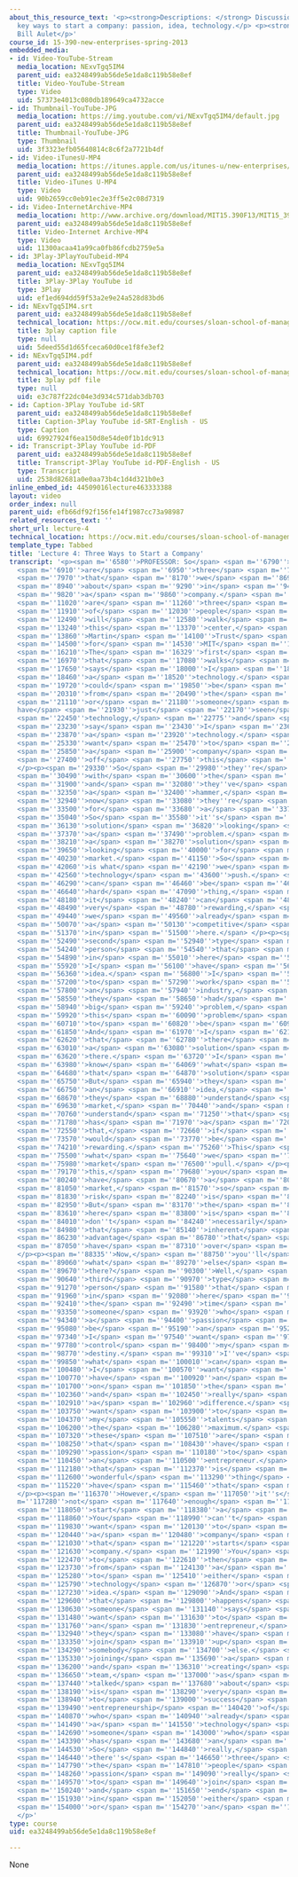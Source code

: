 ```yaml
---
about_this_resource_text: '<p><strong>Descriptions: </strong> Discussion of the three
  key ways to start a company: passion, idea, technology.</p> <p><strong>Instructor:</strong>
  Bill Aulet</p>'
course_id: 15-390-new-enterprises-spring-2013
embedded_media:
- id: Video-YouTube-Stream
  media_location: NExvTgq5IM4
  parent_uid: ea3248499ab56de5e1da8c119b58e8ef
  title: Video-YouTube-Stream
  type: Video
  uid: 57373e4013c080db189649ca4732acce
- id: Thumbnail-YouTube-JPG
  media_location: https://img.youtube.com/vi/NExvTgq5IM4/default.jpg
  parent_uid: ea3248499ab56de5e1da8c119b58e8ef
  title: Thumbnail-YouTube-JPG
  type: Thumbnail
  uid: 3f3323efb05640814c8c6f2a7721b4df
- id: Video-iTunesU-MP4
  media_location: https://itunes.apple.com/us/itunes-u/new-enterprises/id848465056
  parent_uid: ea3248499ab56de5e1da8c119b58e8ef
  title: Video-iTunes U-MP4
  type: Video
  uid: 90b2659cc0eb91ec2e3ff5e2c08d7319
- id: Video-InternetArchive-MP4
  media_location: http://www.archive.org/download/MIT15.390F13/MIT15_390F13_lec04_300k.mp4
  parent_uid: ea3248499ab56de5e1da8c119b58e8ef
  title: Video-Internet Archive-MP4
  type: Video
  uid: 11300acaa41a99ca0fb86fcdb2759e5a
- id: 3Play-3PlayYouTubeid-MP4
  media_location: NExvTgq5IM4
  parent_uid: ea3248499ab56de5e1da8c119b58e8ef
  title: 3Play-3Play YouTube id
  type: 3Play
  uid: ef1ed694dd59f53a2e9e24a528d83bd6
- id: NExvTgq5IM4.srt
  parent_uid: ea3248499ab56de5e1da8c119b58e8ef
  technical_location: https://ocw.mit.edu/courses/sloan-school-of-management/15-390-new-enterprises-spring-2013/video-tutorials/lecture-4/NExvTgq5IM4.srt
  title: 3play caption file
  type: null
  uid: 5deed55d1d65fceca60d0ce1f8fe3ef2
- id: NExvTgq5IM4.pdf
  parent_uid: ea3248499ab56de5e1da8c119b58e8ef
  technical_location: https://ocw.mit.edu/courses/sloan-school-of-management/15-390-new-enterprises-spring-2013/video-tutorials/lecture-4/NExvTgq5IM4.pdf
  title: 3play pdf file
  type: null
  uid: e3c787f22dc04e3d934c571dab3db703
- id: Caption-3Play YouTube id-SRT
  parent_uid: ea3248499ab56de5e1da8c119b58e8ef
  title: Caption-3Play YouTube id-SRT-English - US
  type: Caption
  uid: 69927924f6ea150d8e54de0f1b1dc913
- id: Transcript-3Play YouTube id-PDF
  parent_uid: ea3248499ab56de5e1da8c119b58e8ef
  title: Transcript-3Play YouTube id-PDF-English - US
  type: Transcript
  uid: 2538d82681a0e0aa73b4c1d4d321b0e3
inline_embed_id: 44509016lecture463333388
layout: video
order_index: null
parent_uid: efb66df92f156fe14f1987cc73a98987
related_resources_text: ''
short_url: lecture-4
technical_location: https://ocw.mit.edu/courses/sloan-school-of-management/15-390-new-enterprises-spring-2013/video-tutorials/lecture-4
template_type: Tabbed
title: 'Lecture 4: Three Ways to Start a Company'
transcript: '<p><span m=''6580''>PROFESSOR: So</span> <span m=''6790''>there</span>
  <span m=''6910''>are</span> <span m=''6950''>three</span> <span m=''7340''>ways</span>
  <span m=''7970''>that</span> <span m=''8170''>we</span> <span m=''8690''>think</span>
  <span m=''8940''>about</span> <span m=''9290''>in</span> <span m=''9400''>starting</span>
  <span m=''9820''>a</span> <span m=''9860''>company.</span> <span m=''10870''>There</span>
  <span m=''11020''>are</span> <span m=''11260''>three</span> <span m=''11510''>types</span>
  <span m=''11910''>of</span> <span m=''12030''>people</span> <span m=''12380''>that</span>
  <span m=''12490''>will</span> <span m=''12580''>walk</span> <span m=''12930''>into</span>
  <span m=''13240''>this</span> <span m=''13370''>center,</span> <span m=''13800''>the</span>
  <span m=''13860''>Martin</span> <span m=''14100''>Trust</span> <span m=''14380''>Center</span>
  <span m=''14500''>for</span> <span m=''14530''>MIT</span> <span m=''15000''>Entrepreneurship.</span>
  <span m=''16210''>The</span> <span m=''16329''>first</span> <span m=''16680''>person</span>
  <span m=''16970''>that</span> <span m=''17080''>walks</span> <span m=''17410''>in</span>
  <span m=''17650''>says</span> <span m=''18000''>I</span> <span m=''18240''>have</span>
  <span m=''18460''>a</span> <span m=''18520''>technology.</span> <span m=''19520''>This</span>
  <span m=''19720''>could</span> <span m=''19850''>be</span> <span m=''19950''>someone</span>
  <span m=''20310''>from</span> <span m=''20490''>the</span> <span m=''20580''>labs</span>
  <span m=''21110''>or</span> <span m=''21180''>someone</span> <span m=''21490''>who
  have</span> <span m=''21930''>just</span> <span m=''22170''>seen</span> <span m=''22410''>a</span>
  <span m=''22450''>technology,</span> <span m=''22775''>and</span> <span m=''23100''>they</span>
  <span m=''23230''>say</span> <span m=''23430''>I</span> <span m=''23660''>have</span>
  <span m=''23870''>a</span> <span m=''23920''>technology.</span> <span m=''25130''>I</span>
  <span m=''25330''>want</span> <span m=''25470''>to</span> <span m=''25530''>start</span>
  <span m=''25850''>a</span> <span m=''25900''>company</span> <span m=''27040''>based</span>
  <span m=''27400''>off</span> <span m=''27750''>this</span> <span m=''28010''>technology.</span>
  </p><p><span m=''29330''>So</span> <span m=''29980''>they''re</span> <span m=''30120''>starting</span>
  <span m=''30490''>with</span> <span m=''30600''>the</span> <span m=''30680''>technology,</span>
  <span m=''31900''>and</span> <span m=''32080''>they''ve</span> <span m=''32189''>got</span>
  <span m=''32350''>a</span> <span m=''32400''>hammer,</span> <span m=''32810''>and</span>
  <span m=''32940''>now</span> <span m=''33080''>they''re</span> <span m=''33180''>looking</span>
  <span m=''33500''>for</span> <span m=''33680''>a</span> <span m=''33750''>nail.</span>
  <span m=''35040''>So</span> <span m=''35580''>it''s</span> <span m=''35950''>a</span>
  <span m=''36130''>solution</span> <span m=''36820''>looking</span> <span m=''37170''>for</span>
  <span m=''37370''>a</span> <span m=''37490''>problem.</span> <span m=''38010''>It''s</span>
  <span m=''38210''>a</span> <span m=''38270''>solution</span> <span m=''39200''>actually</span>
  <span m=''39650''>looking</span> <span m=''40000''>for</span> <span m=''40170''>a</span>
  <span m=''40230''>market.</span> <span m=''41150''>So</span> <span m=''41860''>this</span>
  <span m=''42060''>is what</span> <span m=''42190''>we</span> <span m=''42270''>call</span>
  <span m=''42560''>technology</span> <span m=''43600''>push.</span> <span m=''46060''>It</span>
  <span m=''46290''>can</span> <span m=''46460''>be</span> <span m=''46560''>a</span>
  <span m=''46640''>hard</span> <span m=''47090''>thing,</span> <span m=''48100''>but</span>
  <span m=''48180''>it</span> <span m=''48240''>can</span> <span m=''48380''>be</span>
  <span m=''48490''>very</span> <span m=''48780''>rewarding,</span> <span m=''49330''>because</span>
  <span m=''49440''>we</span> <span m=''49560''>already</span> <span m=''49840''>have</span>
  <span m=''50070''>a</span> <span m=''50130''>competitive</span> <span m=''50780''>advantage</span>
  <span m=''51370''>in</span> <span m=''51500''>here.</span> </p><p><span m=''52480''>The</span>
  <span m=''52490''>second</span> <span m=''52940''>type</span> <span m=''53220''>of</span>
  <span m=''54240''>person</span> <span m=''54540''>that</span> <span m=''54650''>comes</span>
  <span m=''54890''>in</span> <span m=''55010''>here</span> <span m=''55150''>says</span>
  <span m=''55920''>I</span> <span m=''56100''>have</span> <span m=''56270''>an</span>
  <span m=''56360''>idea.</span> <span m=''56800''>I</span> <span m=''56930''>used</span>
  <span m=''57200''>to</span> <span m=''57290''>work</span> <span m=''57660''>in</span>
  <span m=''57800''>an</span> <span m=''57940''>industry,</span> <span m=''58450''>and</span>
  <span m=''58550''>they</span> <span m=''58650''>had</span> <span m=''58790''>this</span>
  <span m=''58940''>big</span> <span m=''59240''>problem,</span> <span m=''59770''>and</span>
  <span m=''59920''>this</span> <span m=''60090''>problem</span> <span m=''60480''>needs</span>
  <span m=''60710''>to</span> <span m=''60820''>be</span> <span m=''60930''>solved.</span>
  <span m=''61850''>And</span> <span m=''61970''>I</span> <span m=''62130''>believe</span>
  <span m=''62620''>that</span> <span m=''62780''>there</span> <span m=''62900''>is</span>
  <span m=''63010''>a</span> <span m=''63080''>solution</span> <span m=''63520''>out</span>
  <span m=''63620''>there.</span> <span m=''63720''>I</span> <span m=''63780''>don''t</span>
  <span m=''63980''>know</span> <span m=''64069''>what</span> <span m=''64170''>exactly</span>
  <span m=''64680''>that</span> <span m=''64870''>solution</span> <span m=''65290''>is.</span>
  <span m=''65750''>But</span> <span m=''65940''>they</span> <span m=''66170''>have</span>
  <span m=''66750''>an</span> <span m=''66910''>idea,</span> <span m=''68220''>because</span>
  <span m=''68670''>they</span> <span m=''68880''>understand</span> <span m=''69540''>the</span>
  <span m=''69630''>market,</span> <span m=''70440''>and</span> <span m=''70630''>they</span>
  <span m=''70760''>understand</span> <span m=''71250''>that</span> <span m=''71440''>market</span>
  <span m=''71780''>has</span> <span m=''71970''>a</span> <span m=''72020''>problem</span>
  <span m=''72550''>that,</span> <span m=''72660''>if</span> <span m=''72810''>solved,</span>
  <span m=''73570''>would</span> <span m=''73770''>be</span> <span m=''73900''>very</span>
  <span m=''74210''>rewarding.</span> <span m=''75260''>This</span> <span m=''75380''>is</span>
  <span m=''75500''>what</span> <span m=''75640''>we</span> <span m=''75740''>call</span>
  <span m=''75980''>market</span> <span m=''76500''>pull.</span> </p><p><span m=''78410''>So</span>
  <span m=''79170''>this,</span> <span m=''79680''>you</span> <span m=''79900''>already</span>
  <span m=''80240''>have</span> <span m=''80670''>a</span> <span m=''80720''>known</span>
  <span m=''81050''>market,</span> <span m=''81570''>so</span> <span m=''81720''>the</span>
  <span m=''81830''>risk</span> <span m=''82240''>is</span> <span m=''82400''>lower.</span>
  <span m=''82950''>But</span> <span m=''83170''>the</span> <span m=''83320''>issue</span>
  <span m=''83610''>here</span> <span m=''83800''>is</span> <span m=''83910''>you</span>
  <span m=''84010''>don''t</span> <span m=''84240''>necessarily</span> <span m=''84790''>have</span>
  <span m=''84980''>that</span> <span m=''85140''>inherent</span> <span m=''85640''>competitive</span>
  <span m=''86230''>advantage</span> <span m=''86780''>that</span> <span m=''86930''>you</span>
  <span m=''87050''>have</span> <span m=''87310''>over</span> <span m=''87540''>here.</span>
  </p><p><span m=''88335''>Now,</span> <span m=''88750''>you''ll</span> <span m=''88900''>say,</span>
  <span m=''89060''>what</span> <span m=''89270''>else</span> <span m=''89520''>is</span>
  <span m=''89670''>there?</span> <span m=''90300''>Well,</span> <span m=''90560''>the</span>
  <span m=''90640''>third</span> <span m=''90970''>type</span> <span m=''91180''>of</span>
  <span m=''91270''>person</span> <span m=''91580''>that</span> <span m=''91690''>comes</span>
  <span m=''91960''>in</span> <span m=''92080''>here</span> <span m=''92260''>all</span>
  <span m=''92410''>the</span> <span m=''92490''>time</span> <span m=''93160''>is</span>
  <span m=''93350''>someone</span> <span m=''93920''>who</span> <span m=''94140''>has</span>
  <span m=''94340''>a</span> <span m=''94400''>passion</span> <span m=''95000''>to</span>
  <span m=''95080''>be</span> <span m=''95190''>an</span> <span m=''95280''>entrepreneur.</span>
  <span m=''97340''>I</span> <span m=''97540''>want</span> <span m=''97720''>to</span>
  <span m=''97780''>control</span> <span m=''98400''>my</span> <span m=''98580''>own</span>
  <span m=''98770''>destiny.</span> <span m=''99310''>I''ve</span> <span m=''99490''>seen</span>
  <span m=''99850''>what</span> <span m=''100010''>can</span> <span m=''100160''>happen.</span>
  <span m=''100480''>I</span> <span m=''100570''>want</span> <span m=''100710''>to</span>
  <span m=''100770''>have</span> <span m=''100920''>an</span> <span m=''101090''>impact</span>
  <span m=''101700''>on</span> <span m=''101850''>the</span> <span m=''101930''>world</span>
  <span m=''102360''>and</span> <span m=''102450''>really</span> <span m=''102670''>make</span>
  <span m=''102910''>a</span> <span m=''102960''>difference.</span> <span m=''103620''>I</span>
  <span m=''103750''>want</span> <span m=''103900''>to</span> <span m=''103970''>test</span>
  <span m=''104370''>my</span> <span m=''105550''>talents</span> <span m=''106070''>to</span>
  <span m=''106200''>the</span> <span m=''106280''>maximum.</span> <span m=''107190''>And</span>
  <span m=''107320''>these</span> <span m=''107510''>are</span> <span m=''107570''>people</span>
  <span m=''108250''>that</span> <span m=''108430''>have</span> <span m=''108670''>a</span>
  <span m=''109290''>passion</span> <span m=''110180''>to</span> <span m=''110320''>be</span>
  <span m=''110450''>an</span> <span m=''110500''>entrepreneur.</span> <span m=''112000''>And</span>
  <span m=''112180''>that</span> <span m=''112370''>is</span> <span m=''112500''>a</span>
  <span m=''112600''>wonderful</span> <span m=''113290''>thing</span> <span m=''115100''>to</span>
  <span m=''115220''>have</span> <span m=''115460''>that</span> <span m=''115690''>passion.</span>
  </p><p><span m=''116370''>However,</span> <span m=''117050''>it''s</span> <span
  m=''117280''>not</span> <span m=''117640''>enough</span> <span m=''117940''>to</span>
  <span m=''118050''>start</span> <span m=''118380''>a</span> <span m=''118410''>company.</span>
  <span m=''118860''>You</span> <span m=''118990''>can''t</span> <span m=''119330''>just</span>
  <span m=''119830''>want</span> <span m=''120130''>to</span> <span m=''120200''>start</span>
  <span m=''120440''>a</span> <span m=''120480''>company</span> <span m=''120890''>and</span>
  <span m=''121030''>that</span> <span m=''121220''>starts</span> <span m=''121580''>a</span>
  <span m=''121630''>company.</span> <span m=''121990''>You</span> <span m=''122140''>have</span>
  <span m=''122470''>to</span> <span m=''122610''>then</span> <span m=''123130''>migrate</span>
  <span m=''123730''>from</span> <span m=''124130''>a</span> <span m=''124260''>passion</span>
  <span m=''125280''>to</span> <span m=''125410''>either</span> <span m=''125740''>a</span>
  <span m=''125790''>technology</span> <span m=''126870''>or</span> <span m=''127090''>an</span>
  <span m=''127230''>idea.</span> <span m=''129090''>And</span> <span m=''129270''>usually,</span>
  <span m=''129600''>that</span> <span m=''129800''>happens</span> <span m=''130259''>because</span>
  <span m=''130630''>someone</span> <span m=''131140''>says</span> <span m=''131420''>I</span>
  <span m=''131480''>want</span> <span m=''131630''>to</span> <span m=''131690''>be</span>
  <span m=''131760''>an</span> <span m=''131830''>entrepreneur,</span> <span m=''132730''>then</span>
  <span m=''132940''>they</span> <span m=''133080''>have</span> <span m=''133260''>to</span>
  <span m=''133350''>join</span> <span m=''133910''>up</span> <span m=''134150''>with</span>
  <span m=''134290''>somebody</span> <span m=''134700''>else.</span> <span m=''135000''>And</span>
  <span m=''135330''>joining</span> <span m=''135690''>a</span> <span m=''135770''>team</span>
  <span m=''136200''>and</span> <span m=''136310''>creating</span> <span m=''136600''>a</span>
  <span m=''136650''>team,</span> <span m=''137000''>as</span> <span m=''137260''>we''ve</span>
  <span m=''137440''>talked</span> <span m=''137680''>about</span> <span m=''137880''>before,</span>
  <span m=''138190''>is</span> <span m=''138290''>very</span> <span m=''138540''>important</span>
  <span m=''138940''>to</span> <span m=''139000''>success</span> <span m=''139400''>and</span>
  <span m=''139490''>entrepreneurship</span> <span m=''140420''>of</span> <span m=''140570''>someone</span>
  <span m=''140870''>who</span> <span m=''140940''>already</span> <span m=''141180''>has</span>
  <span m=''141490''>a</span> <span m=''141550''>technology</span> <span m=''142450''>or</span>
  <span m=''142690''>someone</span> <span m=''143000''>who</span> <span m=''143080''>already</span>
  <span m=''143390''>has</span> <span m=''143680''>an</span> <span m=''143790''>idea.</span>
  <span m=''144530''>So</span> <span m=''144840''>really,</span> <span m=''146070''>while</span>
  <span m=''146440''>there''s</span> <span m=''146650''>three</span> <span m=''146860''>types,</span>
  <span m=''147790''>the</span> <span m=''147810''>people</span> <span m=''148160''>and</span>
  <span m=''148260''>passion</span> <span m=''149090''>really</span> <span m=''149370''>have</span>
  <span m=''149570''>to</span> <span m=''149640''>join</span> <span m=''150020''>up</span>
  <span m=''150240''>and</span> <span m=''151650''>end</span> <span m=''151800''>up</span>
  <span m=''151930''>in</span> <span m=''152050''>either</span> <span m=''152190''>technology</span>
  <span m=''154000''>or</span> <span m=''154270''>an</span> <span m=''154400''>idea.</span>
  </p>'
type: course
uid: ea3248499ab56de5e1da8c119b58e8ef

---
```

None